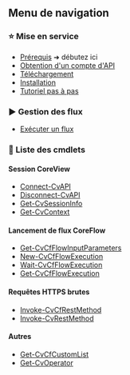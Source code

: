 <h2>Menu de navigation</h2>

<h3>⭐ Mise en service</h3>

- [Prérequis](fr/prerequis.md) <span class="mirror">➜</span> débutez ici
- [Obtention d'un compte d'API](fr/compte-api.md)
- [Téléchargement](fr/telechargement.md)
- [Installation](fr/installation.md)
- [Tutoriel pas à pas](fr/tutoriel.md)

<h3>▶️ Gestion des flux</h3>

- [Exécuter un flux](fr/demarrer-flux.md)

<h3>📕 Liste des cmdlets</h3>

<h4>Session CoreView</h4>

- [Connect-CvAPI](fr/cmdlets/Connect-CvAPI.md)
- [Disconnect-CvAPI](fr/cmdlets/Disconnect-CvAPI.md)
- [Get-CvSessionInfo](fr/cmdlets/Get-CvSessionInfo.md)
- [Get-CvContext](fr/cmdlets/Get-CvContext.md)

<h4>Lancement de flux CoreFlow</h4>

- [Get-CvCfFlowInputParameters](fr/cmdlets/Get-CvCfFlowInputParameters.md)
- [New-CvCfFlowExecution](fr/cmdlets/New-CvCfFlowExecution.md)
- [Wait-CvCfFlowExecution](fr/cmdlets/Wait-CvCfFlowExecution.md)
- [Get-CvCfFlowExecution](fr/cmdlets/Get-CvCfFlowExecution.md)

<h4>Requêtes HTTPS brutes</h4>

- [Invoke-CvCfRestMethod](fr/cmdlets/Invoke-CvCfRestMethod.md)
- [Invoke-CvRestMethod](fr/cmdlets/Invoke-CvRestMethod.md)

<h4>Autres</h4>

- [Get-CvCfCustomList](fr/cmdlets/Get-CvCfCustomList.md)
- [Get-CvOperator](fr/cmdlets/Get-CvOperator.md)
